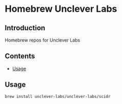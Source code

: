 # Homebrew Unclever Labs

## Introduction

Homebrew repos for Unclever Labs

## Contents

- [Usage](#usage)

## Usage

```bash
brew install unclever-labs/unclever-labs/scidr
```
